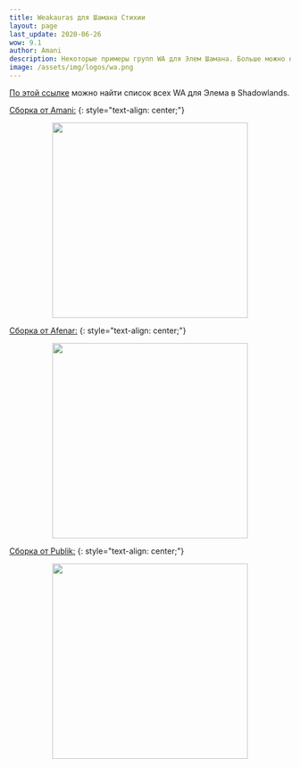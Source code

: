 ```yaml
---
title: Weakauras для Шамана Стихии
layout: page
last_update: 2020-06-26
wow: 9.1
author: Amani
description: Некоторые примеры групп WA для Элем Шамана. Больше можно найти на Wago.io.
image: /assets/img/logos/wa.png
---
```

[По этой ссылке](https://wago.io/bfa-weakauras/classes/shaman/elemental) можно найти список всех WA для Элема в Shadowlands.

[Сборка от Amani:](https://wago.io/KbqSzg3ps)
{: style="text-align: center;"}

<p align="center">
<img src="https://media.wago.io/screenshots/KbqSzg3ps/5f9ec054093f490aeef17b9b.gif" width=350x> 
</p>

[Сборка от Afenar:](https://wago.io/Afenar_Shaman)
{: style="text-align: center;"}

<p align="center">
<img src="https://media.wago.io/screenshots/rJhu7HoMM/5de6dc8d47210c03e3bf7438.gif" width=350x> 
</p>

[Сборка от Publik:](https://wago.io/rkjS7FNW7)
{: style="text-align: center;"}

<p align="center">
<img src="https://media.wago.io/screenshots/rkjS7FNW7/5f74ba17d2e79f530ec0fc28.png" width=350x> 
</p>
